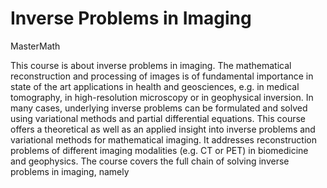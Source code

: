 # Inverse Problems in Imaging
MasterMath


This course is about inverse problems in imaging. The mathematical reconstruction and processing of images is of fundamental importance in state of the art applications in health and geosciences, e.g. in medical tomography, in high-resolution microscopy or in geophysical inversion. In many cases, underlying inverse problems can be formulated and solved using variational methods and partial differential equations. This course offers a theoretical as well as an applied insight into inverse problems and variational methods for mathematical imaging. It addresses reconstruction problems of different imaging modalities (e.g. CT or PET) in biomedicine and geophysics. The course covers the full chain of solving inverse problems in imaging, namely


